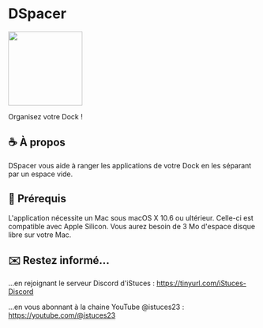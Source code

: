 # DSpacer
<img width="150" src="https://zupimages.net/up/23/22/fq0j.png" alt="" /></a>

Organisez votre Dock !

## ☕️ À propos
DSpacer vous aide à ranger les applications de votre Dock en les séparant par un espace vide.

## 🚀 Prérequis
L'application nécessite un Mac sous macOS X 10.6 ou ultérieur. Celle-ci est compatible avec Apple Silicon.
Vous aurez besoin de 3 Mo d'espace disque libre sur votre Mac.

## ✉️ Restez informé...
...en rejoignant le serveur Discord d'iStuces : https://tinyurl.com/iStuces-Discord

...en vous abonnant à la chaine YouTube @istuces23 : https://youtube.com/@istuces23
